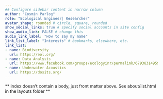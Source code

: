 ```yaml
---
## Configure sidebar content in narrow column
author: "Cosmin Parlog"
role: "Ecological Engineer| Researcher"
avatar_shape: rounded # circle, square, rounded
show_social_links: true # specify social accounts in site config
show_audio_link: FALSE # change this
audio_link_label: "How to say my name"
link_list_label: "Interests" # bookmarks, elsewhere, etc.
link_list:
- name: Biodiversity
  url: https://eol.org/
- name: Data Analysis
  url: https://www.facebook.com/groups/ecologyinr/permalink/679383149591250/
- name: Underwater Acoustics
  url: https://dosits.org/
---
```


** index doesn't contain a body, just front matter above.
See about/list.html in the layouts folder **
